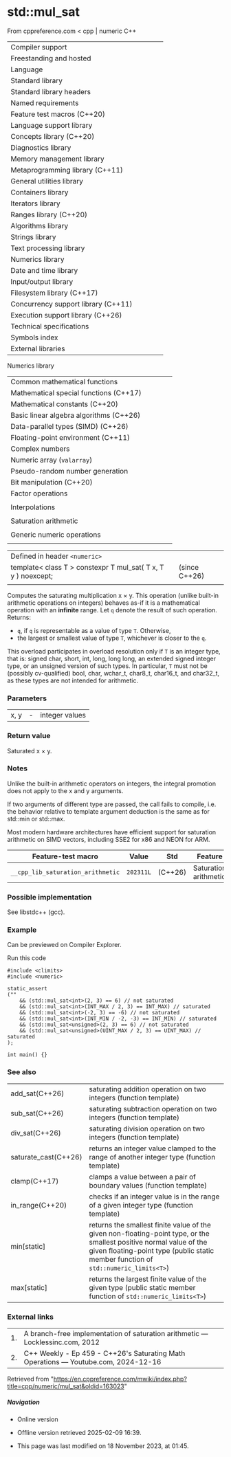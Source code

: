 # std::mul_sat

From cppreference.com
< cpp‎ | numeric
C++

|  |  |  |  |  |
| --- | --- | --- | --- | --- |
| Compiler support | | | | |
| Freestanding and hosted | | | | |
| Language | | | | |
| Standard library | | | | |
| Standard library headers | | | | |
| Named requirements | | | | |
| Feature test macros (C++20) | | | | |
| Language support library | | | | |
| Concepts library (C++20) | | | | |
| Diagnostics library | | | | |
| Memory management library | | | | |
| Metaprogramming library (C++11) | | | | |
| General utilities library | | | | |
| Containers library | | | | |
| Iterators library | | | | |
| Ranges library (C++20) | | | | |
| Algorithms library | | | | |
| Strings library | | | | |
| Text processing library | | | | |
| Numerics library | | | | |
| Date and time library | | | | |
| Input/output library | | | | |
| Filesystem library (C++17) | | | | |
| Concurrency support library (C++11) | | | | |
| Execution support library (C++26) | | | | |
| Technical specifications | | | | |
| Symbols index | | | | |
| External libraries | | | | |

Numerics library

|  |  |  |  |  |
| --- | --- | --- | --- | --- |
| Common mathematical functions | | | | |
| Mathematical special functions (C++17) | | | | |
| Mathematical constants (C++20) | | | | |
| Basic linear algebra algorithms (C++26) | | | | |
| Data-parallel types (SIMD) (C++26) | | | | |
| Floating-point environment (C++11) | | | | |
| Complex numbers | | | | |
| Numeric array (`valarray`) | | | | |
| Pseudo-random number generation | | | | |
| Bit manipulation (C++20) | | | | |
| Factor operations | | | | |
| |  |  |  |  |  | | --- | --- | --- | --- | --- | | gcd(C++17) | | | | | | |  |  |  |  |  | | --- | --- | --- | --- | --- | | lcm(C++17) | | | | | |
| Interpolations | | | | |
| |  |  |  |  |  | | --- | --- | --- | --- | --- | | midpoint(C++20) | | | | | | |  |  |  |  |  | | --- | --- | --- | --- | --- | | lerp(C++20) | | | | | |
| Saturation arithmetic | | | | |
| |  |  |  |  |  | | --- | --- | --- | --- | --- | | add_sat(C++26) | | | | | | sub_sat(C++26) | | | | | | saturate_cast(C++26) | | | | | | |  |  |  |  |  | | --- | --- | --- | --- | --- | | ****mul_sat****(C++26) | | | | | | div_sat(C++26) | | | | | |  | | | | | |
| Generic numeric operations | | | | |
| |  |  |  |  |  | | --- | --- | --- | --- | --- | | iota(C++11) | | | | | | ranges::iota(C++23) | | | | | | accumulate | | | | | | inner_product | | | | | | adjacent_difference | | | | | | partial_sum | | | | | | |  |  |  |  |  | | --- | --- | --- | --- | --- | | reduce(C++17) | | | | | | transform_reduce(C++17) | | | | | | inclusive_scan(C++17) | | | | | | exclusive_scan(C++17) | | | | | | transform_inclusive_scan(C++17) | | | | | | transform_exclusive_scan(C++17) | | | | | |

|  |  |  |
| --- | --- | --- |
| Defined in header `<numeric>` |  |  |
| template< class T >  constexpr T mul_sat( T x, T y ) noexcept; |  | (since C++26) |
|  |  |  |

Computes the saturating multiplication x × y. This operation (unlike built-in arithmetic operations on integers) behaves as-if it is a mathematical operation with an **infinite** range. Let `q` denote the result of such operation.
Returns:

- `q`, if `q` is representable as a value of type `T`. Otherwise,
- the largest or smallest value of type `T`, whichever is closer to the `q`.

This overload participates in overload resolution only if `T` is an integer type, that is: signed char, short, int, long, long long, an extended signed integer type, or an unsigned version of such types. In particular, `T` must not be (possibly cv-qualified) bool, char, wchar_t, char8_t, char16_t, and char32_t, as these types are not intended for arithmetic.

### Parameters

|  |  |  |
| --- | --- | --- |
| x, y | - | integer values |

### Return value

Saturated x × y.

### Notes

Unlike the built-in arithmetic operators on integers, the integral promotion does not apply to the x and y arguments.

If two arguments of different type are passed, the call fails to compile, i.e. the behavior relative to template argument deduction is the same as for std::min or std::max.

Most modern hardware architectures have efficient support for saturation arithmetic on SIMD vectors, including SSE2 for x86 and NEON for ARM.

| Feature-test macro | Value | Std | Feature |
| --- | --- | --- | --- |
| `__cpp_lib_saturation_arithmetic` | `202311L` | (C++26) | Saturation arithmetic |

### Possible implementation

See libstdc++ (gcc).

### Example

Can be previewed on Compiler Explorer.

Run this code

```
#include <climits>
#include <numeric>
 
static_assert
(""
    && (std::mul_sat<int>(2, 3) == 6) // not saturated
    && (std::mul_sat<int>(INT_MAX / 2, 3) == INT_MAX) // saturated
    && (std::mul_sat<int>(-2, 3) == -6) // not saturated
    && (std::mul_sat<int>(INT_MIN / -2, -3) == INT_MIN) // saturated
    && (std::mul_sat<unsigned>(2, 3) == 6) // not saturated
    && (std::mul_sat<unsigned>(UINT_MAX / 2, 3) == UINT_MAX) // saturated
);
 
int main() {}

```

### See also

|  |  |
| --- | --- |
| add_sat(C++26) | saturating addition operation on two integers   (function template) |
| sub_sat(C++26) | saturating subtraction operation on two integers   (function template) |
| div_sat(C++26) | saturating division operation on two integers   (function template) |
| saturate_cast(C++26) | returns an integer value clamped to the range of another integer type   (function template) |
| clamp(C++17) | clamps a value between a pair of boundary values   (function template) |
| in_range(C++20) | checks if an integer value is in the range of a given integer type   (function template) |
| min[static] | returns the smallest finite value of the given non-floating-point type, or the smallest positive normal value of the given floating-point type   (public static member function of `std::numeric_limits<T>`) |
| max[static] | returns the largest finite value of the given type   (public static member function of `std::numeric_limits<T>`) |

### External links

|  |  |
| --- | --- |
| 1. | A branch-free implementation of saturation arithmetic — Locklessinc.com, 2012 |
| 2. | C++ Weekly - Ep 459 - C++26's Saturating Math Operations — Youtube.com, 2024-12-16 |

Retrieved from "<https://en.cppreference.com/mwiki/index.php?title=cpp/numeric/mul_sat&oldid=163023>"

##### Navigation

- Online version
- Offline version retrieved 2025-02-09 16:39.

- This page was last modified on 18 November 2023, at 01:45.